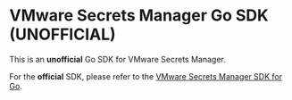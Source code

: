 # VMware Secrets Manager Go SDK (UNOFFICIAL)

This is an **unofficial** Go SDK for VMware Secrets Manager.

For the **official** SDK, please refer to the 
[VMware Secrets Manager SDK for Go](https://github.com/vmware-tanzu/secrets-manager/tree/main/sdk).